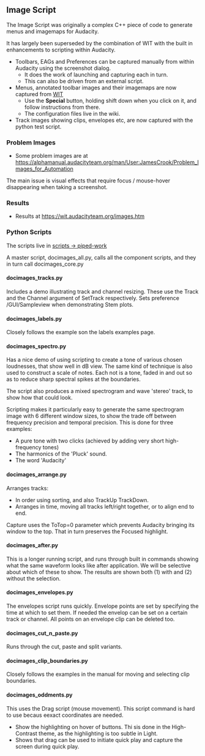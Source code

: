 ## Image Script

The Image Script was originally a complex C++ piece of code to generate menus and imagemaps for Audacity.

It has largely been superseded by the combination of WIT with the built in enhancements to scripting within Audacity.  

* Toolbars, EAGs and Preferences can be captured manually from within Audacity using the screenshot dialog.
  * It does the work of launching and capturing each in turn.
  * This can also be driven from an external script.
* Menus, annotated toolbar images and their imagemaps are now captured from [WIT](https://github.com/JamesCrook/TeamTools/blob/master/docs/WIT.md)
  * Use the **Special** button, holding shift down when you click on it, and follow instructions from there.
  * The configuration files live in the wiki.
* Track images showing clips, envelopes etc, are now captured with the python test script.

### Problem Images

* Some problem images are at https://alphamanual.audacityteam.org/man/User:JamesCrook/Problem_Images_for_Automation

The main issue is visual effects that require focus / mouse-hover disappearing when taking a screenshot.

### Results

* Results at https://wit.audacityteam.org/images.htm


### Python Scripts

The scripts live in [scripts -> piped-work](https://github.com/audacity/audacity/tree/master/scripts/piped-work)

A master script, docimages_all.py, calls all the component scripts, and they in turn call docimages_core.py

#### docimages_tracks.py

Includes a demo illustrating track and channel resizing.  These use the Track and the Channel argument of SetTrack respectively.
Sets preference /GUI/Sampleview when demonstrating Stem plots.

#### docimages_labels.py

Closely follows the example son the labels examples page.

#### docimages_spectro.py

Has a nice demo of using scripting to create a tone of various chosen loudnesses, that show well in dB view.  The same kind of technique is also used to construct a scale of notes.  Each not is a tone, faded in and out so as to reduce sharp spectral spikes at the boundaries.

The script also produces a mixed spectrogram and wave 'stereo' track, to show how that could look.

Scripting makes it particularly easy to generate the same spectrogram image with 6 different window sizes, to show the trade off between frequency precision and temporal precision.  This is done for three examples:

* A pure tone with two clicks (achieved by adding very short high-frequency tones)
* The harmonics of the 'Pluck' sound.
* The word 'Audacity'
    

#### docimages_arrange.py

Arranges tracks:

* In order using sorting, and also TrackUp TrackDown.
* Arranges in time, moving all tracks left/right together, or to align end to end.

Capture uses the ToTop=0 parameter which prevents Audacity bringing its window to the top.  That in turn preserves the Focused highlight.

#### docimages_after.py

This is a longer running script, and runs through built in commands showing what the same waveform looks like after application.  We will be selective about which of these to show.  The results are shown both (1) with and (2) without the selection.

#### docimages_envelopes.py

The envelopes script runs quickly.  Envelope points are set by specifying the time at which to set them.  If needed the envelop can be set on a certain track or channel.  All points on an envelope clip can be deleted too. 

#### docimages_cut_n_paste.py

Runs through the cut, paste and split variants.

#### docimages_clip_boundaries.py

Closely follows the examples in the manual for moving and selecting clip boundaries.

#### docimages_oddments.py

This uses the Drag script (mouse movement).  This script command is hard to use becaus eexact coordinates are needed.
 
* Show the highlighting on hover of buttons.  Thi sis done in the High-Contrast theme, as the highlighting is too subtle in Light.
* Shows that drag can be used to initiate quick play and capture the screen during quick play.
